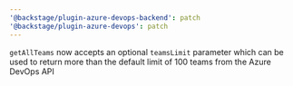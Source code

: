 ```yaml
---
'@backstage/plugin-azure-devops-backend': patch
'@backstage/plugin-azure-devops': patch
---
```


`getAllTeams` now accepts an optional `teamsLimit` parameter which can be used to return more than the default limit of 100 teams from the Azure DevOps API
